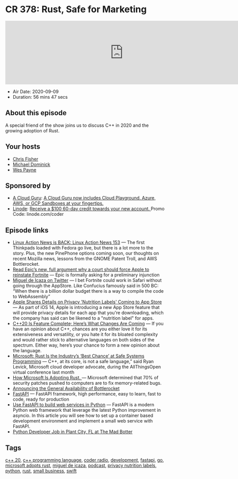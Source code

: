 # CR 378: Rust, Safe for Marketing

<iframe src="https://player.fireside.fm/v2/MLf2ZzhC+pBs-zw1X?theme=dark" width="740" height="200" frameborder="0" scrolling="no"></iframe>

* Air Date: 2020-09-09
* Duration: 56 mins 47 secs

## About this episode

A special friend of the show joins us to discuss C++ in 2020 and the growing adoption of Rust.

## Your hosts
* [Chris Fisher](https://coder.show/hosts/chrislas)
* [Michael Dominick](https://coder.show/hosts/michael)
* [Wes Payne](https://coder.show/hosts/wespayne)

## Sponsored by

  * [A Cloud Guru](https://acloudguru.com): [A Cloud Guru now includes Cloud Playground. Azure, AWS, or GCP Sandboxes at your fingertips.](https://acloudguru.com)
  * [Linode](https://linode.com/coder): [Receive a $100 60-day credit towards your new account. ](https://linode.com/coder) Promo Code: linode.com/coder



## Episode links

  * [Linux Action News is BACK: Linux Action News 153](https://linuxactionnews.com/153 "Linux Action News is BACK: Linux Action News 153") — The first Thinkpads loaded with Fedora go live, but there is a lot more to the story. Plus, the new PinePhone options coming soon, our thoughts on recent Mozilla news, lessons from the GNOME Patent Troll, and AWS Bottlerocket.
  * [Read Epic’s new, full argument why a court should force Apple to reinstate Fortnite](https://www.theverge.com/2020/9/5/21423889/fortnite-epic-apple-preliminary-injunction-filing-ios-mac "Read Epic’s new, full argument why a court should force Apple to reinstate Fortnite") — Epic is formally asking for a preliminary injunction
  * [Miguel de Icaza on Twitter](https://twitter.com/migueldeicaza/status/1302619213643812868 "Miguel de Icaza on Twitter") — I bet Fortnite could work in Safari without going through the AppStore. Like Confucius famously said in 500 BC: “When there is a billion dollar budget there is a way to compile the code to WebAssembly”
  * [Apple Shares Details on Privacy 'Nutrition Labels' Coming to App Store](https://www.macrumors.com/2020/09/03/apple-privacy-labels-app-store/ "Apple Shares Details on Privacy 'Nutrition Labels' Coming to App Store") — As part of iOS 14, Apple is introducing a new App Store feature that will provide privacy details for each app that you're downloading, which the company has said can be likened to a "nutrition label" for apps.
  * [C++20 Is Feature Complete; Here’s What Changes Are Coming](https://hackaday.com/2019/07/30/c20-is-feature-complete-heres-what-changes-are-coming/ "C++20 Is Feature Complete; Here’s What Changes Are Coming") — If you have an opinion about C++, chances are you either love it for its extensiveness and versatility, or you hate it for its bloated complexity and would rather stick to alternative languages on both sides of the spectrum. Either way, here’s your chance to form a new opinion about the language.
  * [Microsoft: Rust Is the Industry’s ‘Best Chance’ at Safe Systems Programming](https://thenewstack.io/microsoft-rust-is-the-industrys-best-chance-at-safe-systems-programming/ "Microsoft: Rust Is the Industry’s ‘Best Chance’ at Safe Systems Programming") — C++, at its core, is not a safe language,” said Ryan Levick, Microsoft cloud developer advocate, during the AllThingsOpen virtual conference last month
  * [How Microsoft Is Adopting Rust. ](https://medium.com/the-innovation/how-microsoft-is-adopting-rust-e0f8816566ba "How Microsoft Is Adopting Rust. ") — Microsoft determined that 70% of security patches pushed to computers are to fix memory-related bugs.
  * [Announcing the General Availability of Bottlerocket](https://aws.amazon.com/blogs/opensource/announcing-the-general-availability-of-bottlerocket-an-open-source-linux-distribution-purpose-built-to-run-containers/ "Announcing the General Availability of Bottlerocket")
  * [FastAPI](https://fastapi.tiangolo.com/ "FastAPI") — FastAPI framework, high performance, easy to learn, fast to code, ready for production
  * [Use FastAPI to build web services in Python](https://fedoramagazine.org/use-fastapi-to-build-web-services-in-python/ "Use FastAPI to build web services in Python") — FastAPI is a modern Python web framework that leverage the latest Python improvement in asyncio. In this article you will see how to set up a container based development environment and implement a small web service with FastAPI.
  * [Python Developer Job in Plant City, FL at The Mad Botter](https://www.ziprecruiter.com/jobs/the-mad-botter-9add2877/python-developer-e3b76574 "Python Developer Job in Plant City, FL at The Mad Botter")



## Tags

[c++ 20](https://coder.show/tags/c++%2020), [c++ programming language](https://coder.show/tags/c++%20programming%20language), [coder radio](https://coder.show/tags/coder%20radio), [development](https://coder.show/tags/development), [fastapi](https://coder.show/tags/fastapi), [go](https://coder.show/tags/go), [microsoft adopts rust](https://coder.show/tags/microsoft%20adopts%20rust), [miguel de icaza](https://coder.show/tags/miguel%20de%20icaza), [podcast](https://coder.show/tags/podcast), [privacy nutrition labels](https://coder.show/tags/privacy%20nutrition%20labels), [python](https://coder.show/tags/python), [rust](https://coder.show/tags/rust), [small business](https://coder.show/tags/small%20business), [swift](https://coder.show/tags/swift)